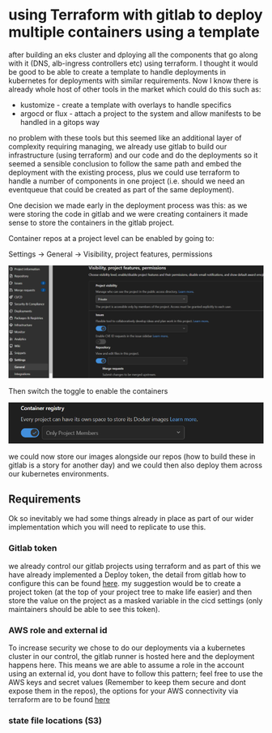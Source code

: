 # using Terraform with gitlab to deploy multiple containers using a template
after building an eks cluster and dploying all the components that go along with it (DNS, alb-ingress controllers etc) using terraform. I thought it would be good to be able to create a template to handle deployments in kubernetes for deployments with similar requirements.
Now I know there is already whole host of other tools in the market which could do this such as:
- kustomize - create a template with overlays to handle specifics
- argocd or flux - attach a project to the system and allow manifests to be handled in a gitops way

no problem with these tools but this seemed like an additional layer of complexity requiring managing,  we already use gitlab to build our infrastructure (using terraform) and our code and do the deployments so it seemed a sensible conclusion to follow the same path and embed the deployment with the existing process, plus we could use terraform to handle a number of components in one project (i.e. should we need an eventqueue that could be created as part of the same deployment).

One decision we made early in the deployment process was this:
as we were storing the code in gitlab and we were creating containers it made sense to store the containers in the gitlab project.  

Container repos at a project level can be enabled by going to:

 Settings -> General -> Visibility, project features, permissions

![settings](https://github.com/Adampeterjones/blog/blob/gh-pages/_posts/images/container_settings.PNG)


Then switch the toggle to enable the containers

![toggle](images\container_switch.PNG)

we could now store our images alongside our repos (how to build these in gitlab is a story for another day) and we could then also deploy them across our kubernetes environments. 

## Requirements
Ok so inevitably we had some things already in place as part of our wider implementation which you will need to replicate to use this.  

### Gitlab token
we already control our gitlab projects using terraform and as part of this we have already implemented a Deploy token,  the detail from gitlab how to configure this can be found [here](https://docs.gitlab.com/ee/security/token_overview.html).  my suggestion would be to create a project token (at the top of your project tree to make life easier) and then store the value on the project as a masked variable in the cicd settings (only maintainers should be able to see this token).

### AWS role and external id
To increase security we chose to do our deployments via a kubernetes cluster in our control,  the gitlab runner is hosted here and the deployment happens here.  This means we are able to assume a role in the account using an external id,  you dont have to follow this pattern;  feel free to use the AWS keys and secret values (Remember to keep them secure and dont expose them in the repos),  the options for your AWS connectivity via terraform are to be found [here](https://registry.terraform.io/providers/hashicorp/aws/latest/docs)

### state file locations (S3)
